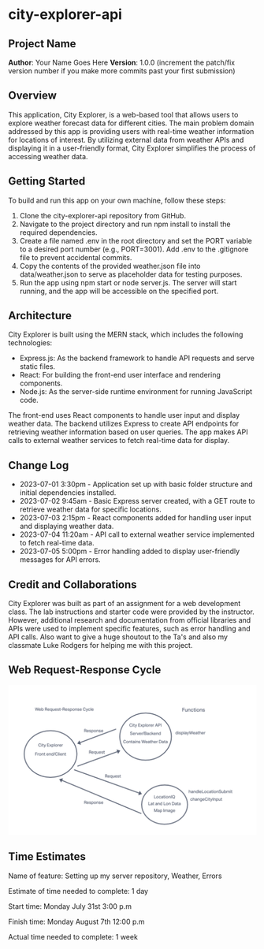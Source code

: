 # city-explorer-api

## Project Name

**Author**: Your Name Goes Here
**Version**: 1.0.0 (increment the patch/fix version number if you make more commits past your first submission)

## Overview

This application, City Explorer, is a web-based tool that allows users to explore weather forecast data for different cities. The main problem domain addressed by this app is providing users with real-time weather information for locations of interest. By utilizing external data from weather APIs and displaying it in a user-friendly format, City Explorer simplifies the process of accessing weather data.

## Getting Started

To build and run this app on your own machine, follow these steps:

1. Clone the city-explorer-api repository from GitHub.
2. Navigate to the project directory and run npm install to install the required dependencies.
3. Create a file named .env in the root directory and set the PORT variable to a desired port number (e.g., PORT=3001). Add .env to the .gitignore file to prevent accidental commits.
4. Copy the contents of the provided weather.json file into data/weather.json to serve as placeholder data for testing purposes.
5. Run the app using npm start or node server.js. The server will start running, and the app will be accessible on the specified port.

## Architecture

City Explorer is built using the MERN stack, which includes the following technologies:

* Express.js: As the backend framework to handle API requests and serve static files.
* React: For building the front-end user interface and rendering components.
* Node.js: As the server-side runtime environment for running JavaScript code.

The front-end uses React components to handle user input and display weather data. The backend utilizes Express to create API endpoints for retrieving weather information based on user queries. The app makes API calls to external weather services to fetch real-time data for display.

## Change Log

* 2023-07-01 3:30pm - Application set up with basic folder structure and initial dependencies installed.
* 2023-07-02 9:45am - Basic Express server created, with a GET route to retrieve weather data for specific locations.
* 2023-07-03 2:15pm - React components added for handling user input and displaying weather data.
* 2023-07-04 11:20am - API call to external weather service implemented to fetch real-time data.
* 2023-07-05 5:00pm - Error handling added to display user-friendly messages for API errors.

## Credit and Collaborations

City Explorer was built as part of an assignment for a web development class. The lab instructions and starter code were provided by the instructor. However, additional research and documentation from official libraries and APIs were used to implement specific features, such as error handling and API calls. Also want to give a huge shoutout to the Ta's and also my classmate Luke Rodgers for helping me with this project.

## Web Request-Response Cycle

![Web Request-Response Cycle](web-request-response-cylce.png)

## Time Estimates

Name of feature: Setting up my server repository, Weather, Errors

Estimate of time needed to complete: 1 day

Start time: Monday July 31st 3:00 p.m

Finish time: Monday August 7th 12:00 p.m

Actual time needed to complete: 1 week
